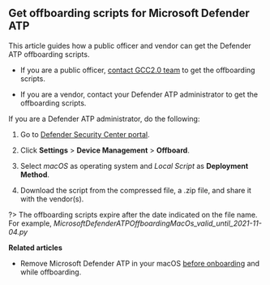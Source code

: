 ## Get offboarding scripts for Microsoft Defender ATP

This article guides how a public officer and vendor can get the Defender ATP offboarding scripts.

- If you are a public officer, [contact GCC2.0 team](gcc2.0_support@tech.gov.sg) to get the offboarding scripts.

- If you are a vendor, contact your Defender ATP administrator to get the offboarding scripts.

If you are a Defender ATP administrator, do the following:

 1. Go to [Defender Security Center portal](https://securitycenter.windows.com/).

 2. Click **Settings** > **Device Management** > **Offboard**.

 3. Select *macOS* as operating system and *Local Script* as **Deployment Method**.

 4. Download the script from the compressed file, a .zip file, and share it with the vendor(s).

?> The offboarding scripts expire after the  date indicated on the file name. For example, *MicrosoftDefenderATPOffboardingMacOs_valid_until_2021-11-04.py*

**Related articles**

<!--
- [Onboarding to SEED using macOS](seed-onboarding-instructions-for-macos)
- [Onboarding to SEED using Windows](seed-onboarding-instructions-windows)
- [Offboarding from SEED for macOS](seed-offboarding-instructions-for-macos)
- [Offboarding from SEED for Windows](seed-offboarding-instructions-for-windows)-->

- Remove Microsoft Defender ATP in your macOS <a href="#removeMicrosoftDefenderATP">before onboarding</a> and while offboarding.
